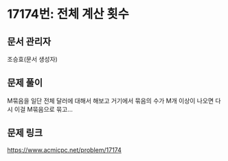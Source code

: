 # 17174번: 전체 계산 횟수
## 문서 관리자
조승효(문서 생성자)
## 문제 풀이
M묶음을 일단 전체 달러에 대해서 해보고 거기에서 묶음의 수가 M개 이상이 나오면 다시 이걸 M묶음으로 묶고...
## 문제 링크
https://www.acmicpc.net/problem/17174